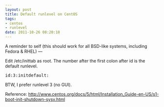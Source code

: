 ```yaml
---
layout: post
title: Default runlevel on CentOS
tags: 
- centos
- runlevel
date: 2011-10-26 08:20:18
---
```


A reminder to self (this should work for all BSD-like systems, including Fedora &amp; RHEL) &mdash;

Edit /etc/inittab as root. The number after the first colon after id is the default runlevel.

<pre class="brush: shell">
id:3:initdefault:
</pre>

BTW, I prefer runlevel 3 (no GUI).

Reference: <http://www.centos.org/docs/5/html/Installation_Guide-en-US/s1-boot-init-shutdown-sysv.html>